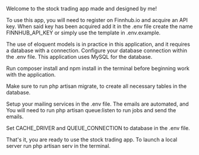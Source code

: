Welcome to the stock trading app made and designed by me!

To use this app, you will need to register on Finnhub.io and acquire an API key.
When said key has been acquired add it in the .env file create the name FINNHUB_API_KEY or simply use the template in .env.example.
 
The use of eloquent models is in practice in this application, and it requires a database with a connection.
Configure your database connection within the .env file. This application uses MySQL for the database.

Run composer install and npm install in the terminal before beginning work with the application.

Make sure to run php artisan migrate, to create all necessary tables in the database.

Setup your mailing services in the .env file.
The emails are automated, and You will need to run php artisan queue:listen to run jobs and send the emails.

Set CACHE_DRIVER and QUEUE_CONNECTION to database in the .env file.

That's it, you are ready to use the stock trading app. To launch a local server run php artisan serv in the terminal.

